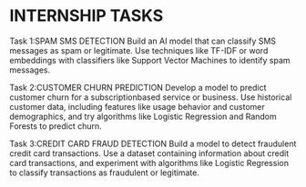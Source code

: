 # INTERNSHIP TASKS

Task 1:SPAM SMS DETECTION
Build an AI model that can classify SMS messages as spam or legitimate. Use techniques like TF-IDF or word embeddings with classifiers like Support Vector Machines to identify spam messages.

Task 2:CUSTOMER CHURN PREDICTION
Develop a model to predict customer churn for a subscriptionbased service or business. Use historical customer data, including features like usage behavior and customer demographics, and try algorithms like Logistic Regression and Random Forests to predict churn.

Task 3:CREDIT CARD FRAUD DETECTION
Build a model to detect fraudulent credit card transactions. Use a dataset containing information about credit card transactions, and experiment with algorithms like Logistic Regression to classify transactions as fraudulent or legitimate.

